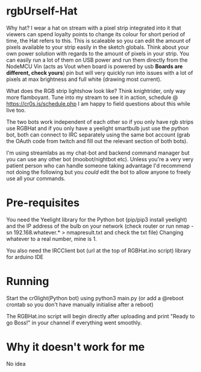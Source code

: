 # rgbUrself-Hat

Why hat? I wear a hat on stream with a pixel strip integrated into it that viewers can spend loyalty points to change its colour for short period of time, the Hat refers to this. This is scaleable so you can edit the amount of pixels available to your strip easily in the sketch globals. Think about your own power solution with regards to the amount of pixels in your strip. You can easily run a lot of them on USB power and run them directly from the NodeMCU Vin (acts as Vout when board is powered by usb **Boards are different, check yours**) pin but will very quickly run into issues with a lot of pixels at max brightness and full white (drawing most current).

What does the RGB strip lightshow look like? Think knightrider, only way more flamboyant. Tune into my stream to see it in action, schedule @ https://cr0s.is/schedule.php I am happy to field questions about this while live too.

The two bots work independent of each other so if you only have rgb strips use RGBHat and if you only have a yeelight smartbulb just use the python bot, both can connect to IRC separately using the same bot account (grab the OAuth code from twitch and fill out the relevant section of both bots).

I'm using streamlabs as my chat-bot and backend command manager but you can use any other bot (moobot/nightbot etc). Unless you're a very very patient person who can handle someone taking advantage I'd recommend not doing the following but you *could* edit the bot to allow anyone to freely use all your commands. 

# Pre-requisites

You need the Yeelight library for the Python bot (pip/pip3 install yeelight) and the IP address of the bulb on your network (check router or run nmap -sn 192.168.whatever.* > nmapresult.txt and check the txt file) Changing whatever to a real number, mine is 1.

You also need the IRCClient bot (url at the top of RGBHat.ino script) library for arduino IDE


# Running

Start the cr0light(Python bot) using python3 main.py (or add a @reboot crontab so you don't have manually initialise after a reboot)

The RGBHat.ino script will begin directly after uploading and print "Ready to go Boss!" in your channel if everything went smoothly.

# Why it doesn't work for me

No idea




